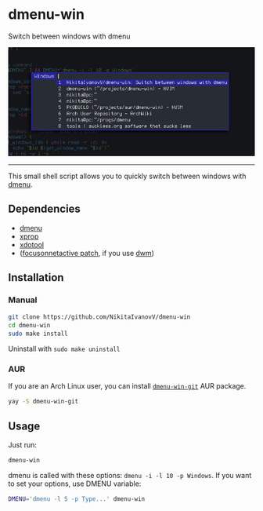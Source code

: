 # dmenu-win

Switch between windows with dmenu

![showcase](screenshot.png)

----

This small shell script allows you to quickly switch between windows with [dmenu](https://tools.suckless.org/dmenu/).

## Dependencies

* [dmenu](https://tools.suckless.org/dmenu/)
* [xprop](https://gitlab.freedesktop.org/xorg/app/xprop/)
* [xdotool](https://github.com/jordansissel/xdotool/)
* ([focusonnetactive patch](https://dwm.suckless.org/patches/focusonnetactive/), if you use [dwm](https://dwm.suckless.org/))

## Installation

### Manual

```sh
git clone https://github.com/NikitaIvanovV/dmenu-win
cd dmenu-win
sudo make install
```

Uninstall with `sudo make uninstall`

### AUR

If you are an Arch Linux user, you can install [`dmenu-win-git`](https://aur.archlinux.org/packages/dmenu-win-git/) AUR package.

```sh
yay -S dmenu-win-git
```

## Usage

Just run:

```sh
dmenu-win
```

dmenu is called with these options: `dmenu -i -l 10 -p Windows`. If you want to set your options, use DMENU variable:

```sh
DMENU='dmenu -l 5 -p Type...' dmenu-win
```
